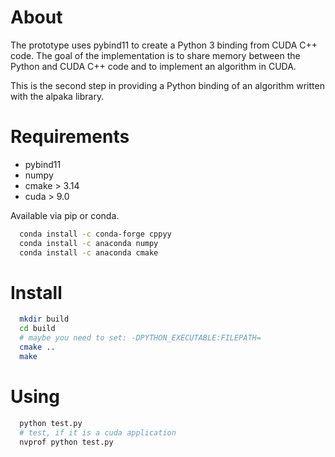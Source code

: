 # About

The prototype uses pybind11 to create a Python 3 binding from CUDA C++ code. The goal of the implementation is to share memory between the Python and CUDA C++ code and to implement an algorithm in CUDA.

This is the second step in providing a Python binding of an algorithm written with the alpaka library.

# Requirements

* pybind11
* numpy
* cmake > 3.14
* cuda > 9.0

Available via pip or conda.

```bash
  conda install -c conda-forge cppyy
  conda install -c anaconda numpy
  conda install -c anaconda cmake
```


# Install

```bash
  mkdir build
  cd build
  # maybe you need to set: -DPYTHON_EXECUTABLE:FILEPATH=
  cmake ..
  make
```

# Using

```bash
  python test.py
  # test, if it is a cuda application
  nvprof python test.py
```
